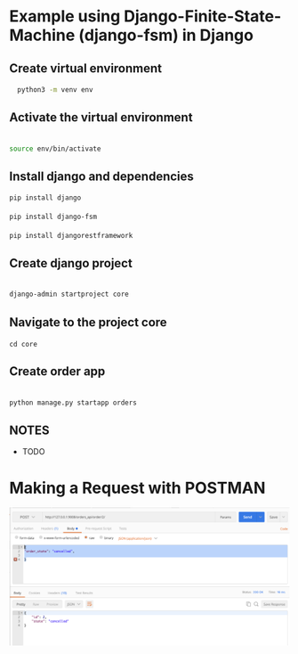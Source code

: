 # Example using Django-Finite-State-Machine (django-fsm) in Django

## Create virtual environment

```bash
  python3 -m venv env  
```

## Activate the virtual environment

```bash

source env/bin/activate

```

## Install django and dependencies 

```bash
pip install django

pip install django-fsm

pip install djangorestframework

```

## Create django project 

```bash

django-admin startproject core 

```

## Navigate to the project **core**

`cd core`


## Create order app

```bash

python manage.py startapp orders
```


## NOTES

- TODO


# Making a Request with POSTMAN

![img](Screenshot%202023-02-23%20at%2017.49.14.png)







